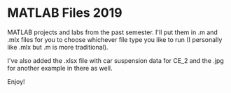 # MATLAB Files 2019
MATLAB projects and labs from the past semester. I'll put them in .m and .mlx files for you to choose whichever file type you like to run (I personally like .mlx but .m is more traditional). 

I've also added the .xlsx file with car suspension data for CE_2 and the .jpg for another example in there as well. 

Enjoy!
